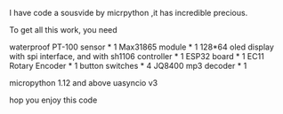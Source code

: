 
I have code a sousvide by micrpython ,it has incredible precious.

To get all this work, you need

waterproof  PT-100 sensor * 1
Max31865 module * 1
128*64 oled display with spi interface, and with sh1106 controller * 1
ESP32 board * 1
EC11 Rotary Encoder * 1
button switches * 4
JQ8400 mp3 decoder * 1

micropython 1.12 and above
uasyncio v3

hop you enjoy this code
